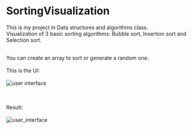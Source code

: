 # SortingVisualization
This is my project in Data structures and algorithms class.<br />
Visualization of 3 basic sorting algorithms: Bubble sort, Insertion sort and Selection sort.<br /><br />

You can create an array to sort or generate a random one.<br /><br />
This is the UI:<br /><br />
![user interface](https://user-images.githubusercontent.com/57004492/171311428-197829be-12e7-40f0-9f61-95474075d46d.png)

<br /><br />
Result:<br /><br />
![user_interface](https://user-images.githubusercontent.com/57004492/171311627-18aa6e3b-6262-4895-a974-16a607ca59f1.png)
